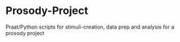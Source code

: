# Prosody-Project
Praat/Python scripts for stimuli-creation, data prep and analysis for a prosody project
